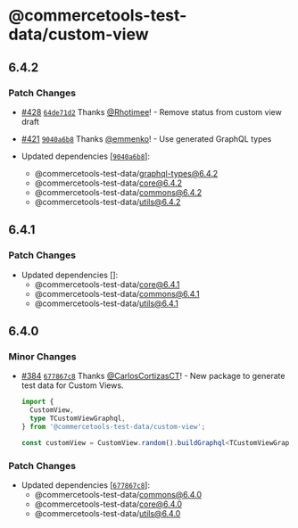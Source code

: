# @commercetools-test-data/custom-view

## 6.4.2

### Patch Changes

- [#428](https://github.com/commercetools/test-data/pull/428) [`64de71d2`](https://github.com/commercetools/test-data/commit/64de71d26e02eac43f75537a4ce5529feade0790) Thanks [@Rhotimee](https://github.com/Rhotimee)! - Remove status from custom view draft

- [#421](https://github.com/commercetools/test-data/pull/421) [`9040a6b8`](https://github.com/commercetools/test-data/commit/9040a6b813d83efc43f693ff5b827d5e2dc17c43) Thanks [@emmenko](https://github.com/emmenko)! - Use generated GraphQL types

- Updated dependencies [[`9040a6b8`](https://github.com/commercetools/test-data/commit/9040a6b813d83efc43f693ff5b827d5e2dc17c43)]:
  - @commercetools-test-data/graphql-types@6.4.2
  - @commercetools-test-data/core@6.4.2
  - @commercetools-test-data/commons@6.4.2
  - @commercetools-test-data/utils@6.4.2

## 6.4.1

### Patch Changes

- Updated dependencies []:
  - @commercetools-test-data/core@6.4.1
  - @commercetools-test-data/commons@6.4.1
  - @commercetools-test-data/utils@6.4.1

## 6.4.0

### Minor Changes

- [#384](https://github.com/commercetools/test-data/pull/384) [`677867c8`](https://github.com/commercetools/test-data/commit/677867c829ba60bd4c819ad544cc841f7b6d3ece) Thanks [@CarlosCortizasCT](https://github.com/CarlosCortizasCT)! - New package to generate test data for Custom Views.

  ```ts
  import {
    CustomView,
    type TCustomViewGraphql,
  } from '@commercetools-test-data/custom-view';

  const customView = CustomView.random().buildGraphql<TCustomViewGraphql>();
  ```

### Patch Changes

- Updated dependencies [[`677867c8`](https://github.com/commercetools/test-data/commit/677867c829ba60bd4c819ad544cc841f7b6d3ece)]:
  - @commercetools-test-data/commons@6.4.0
  - @commercetools-test-data/core@6.4.0
  - @commercetools-test-data/utils@6.4.0
